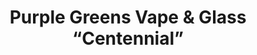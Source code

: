 ---
title: "Purple Greens Vape & Glass “Centennial”"
url: /centennial/purple-greens-vape-und-glass-centennial/
shop: Tabak
---